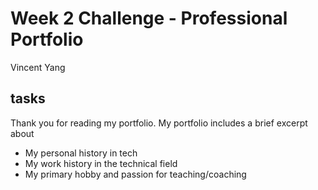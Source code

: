 # Week 2 Challenge - Professional Portfolio

Vincent Yang

## tasks

Thank you for reading my portfolio. My portfolio includes a brief excerpt about

* My personal history in tech
* My work history in the technical field
* My primary hobby and passion for teaching/coaching